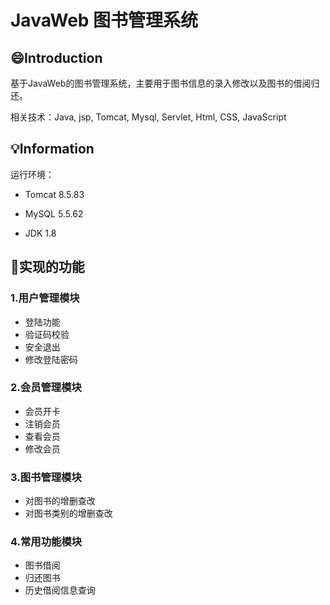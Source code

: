 # JavaWeb 图书管理系统

## :smile:Introduction

基于JavaWeb的图书管理系统，主要用于图书信息的录入修改以及图书的借阅归还。</br>

相关技术：Java, jsp, Tomcat, Mysql, Servlet, Html, CSS, JavaScript</br>



## :bulb:Information

运行环境：

- Tomcat 8.5.83

- MySQL 5.5.62

- JDK 1.8

  

## :triangular_flag_on_post:实现的功能

### 1.用户管理模块


- 登陆功能
- 验证码校验
- 安全退出
- 修改登陆密码

### 2.会员管理模块

- 会员开卡
- 注销会员
- 查看会员
- 修改会员

### 3.图书管理模块

- 对图书的增删查改
- 对图书类别的增删查改

### 4.常用功能模块

- 图书借阅
- 归还图书
- 历史借阅信息查询
